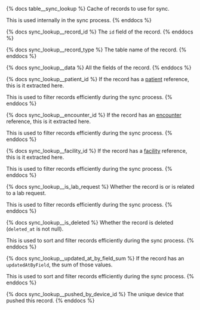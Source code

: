 {% docs table__sync_lookup %}
Cache of records to use for sync.

This is used internally in the sync process.
{% enddocs %}

{% docs sync_lookup__record_id %}
The `id` field of the record.
{% enddocs %}

{% docs sync_lookup__record_type %}
The table name of the record.
{% enddocs %}

{% docs sync_lookup__data %}
All the fields of the record.
{% enddocs %}

{% docs sync_lookup__patient_id %}
If the record has a [patient](#!/source/source.tamanu.tamanu.patients) reference, this is it extracted here.

This is used to filter records efficiently during the sync process.
{% enddocs %}

{% docs sync_lookup__encounter_id %}
If the record has an [encounter](#!/source/source.tamanu.tamanu.encounters) reference, this is it extracted here.

This is used to filter records efficiently during the sync process.
{% enddocs %}

{% docs sync_lookup__facility_id %}
If the record has a [facility](#!/source/source.tamanu.tamanu.facilitys) reference, this is it extracted here.

This is used to filter records efficiently during the sync process.
{% enddocs %}

{% docs sync_lookup__is_lab_request %}
Whether the record is or is related to a lab request.

This is used to filter records efficiently during the sync process.
{% enddocs %}

{% docs sync_lookup__is_deleted %}
Whether the record is deleted (`deleted_at` is not null).

This is used to sort and filter records efficiently during the sync process.
{% enddocs %}

{% docs sync_lookup__updated_at_by_field_sum %}
If the record has an `updatedAtByField`, the sum of those values.

This is used to sort and filter records efficiently during the sync process.
{% enddocs %}

{% docs sync_lookup__pushed_by_device_id %}
The unique device that pushed this record.
{% enddocs %}
